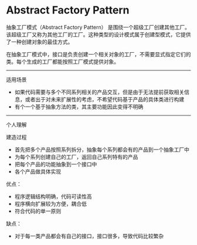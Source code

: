 # Abstract Factory Pattern
抽象工厂模式（Abstract Factory Pattern）
是围绕一个超级工厂创建其他工厂。
该超级工厂又称为其他工厂的工厂。这种类型的设计模式属于创建型模式，它提供了一种创建对象的最佳方式。

在抽象工厂模式中，接口是负责创建一个相关对象的工厂，不需要显式指定它们的类。每个生成的工厂都能按照工厂模式提供对象。

---
适用场景
* 如果代码需要与多个不同系列相关的产品交互，但是由于无法提前获取相关信息，或者出于对未来扩展性的考虑，不希望代码基于产品的具体类进行构建
* 有个一个基于抽象方法的类，其主要功能因此变得不明确
---
个人理解

建造过程
* 首先把多个产品按照系列拆分，抽象每个系列都会有的产品到一个抽象工厂中
* 为每个系列创建自己的工厂，返回自己系列特有的产品
* 把每个产品的功能抽象到一个接口中
* 各个产品做具体实现

优点：
* 程序逻辑结构明确，代码可读性高
* 程序横向扩展较为方便，耦合低
* 符合代码的单一原则

缺点：
* 对于每一类产品都会有自己的接口，接口很多，导致代码比较繁杂
